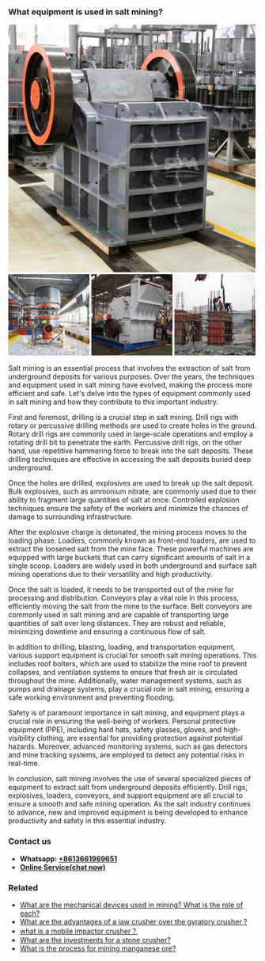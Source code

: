 <h3>What equipment is used in salt mining?</h3><img src='1701743109.jpg' alt=''><p>Salt mining is an essential process that involves the extraction of salt from underground deposits for various purposes. Over the years, the techniques and equipment used in salt mining have evolved, making the process more efficient and safe. Let's delve into the types of equipment commonly used in salt mining and how they contribute to this important industry.</p><p>First and foremost, drilling is a crucial step in salt mining. Drill rigs with rotary or percussive drilling methods are used to create holes in the ground. Rotary drill rigs are commonly used in large-scale operations and employ a rotating drill bit to penetrate the earth. Percussive drill rigs, on the other hand, use repetitive hammering force to break into the salt deposits. These drilling techniques are effective in accessing the salt deposits buried deep underground.</p><p>Once the holes are drilled, explosives are used to break up the salt deposit. Bulk explosives, such as ammonium nitrate, are commonly used due to their ability to fragment large quantities of salt at once. Controlled explosion techniques ensure the safety of the workers and minimize the chances of damage to surrounding infrastructure.</p><p>After the explosive charge is detonated, the mining process moves to the loading phase. Loaders, commonly known as front-end loaders, are used to extract the loosened salt from the mine face. These powerful machines are equipped with large buckets that can carry significant amounts of salt in a single scoop. Loaders are widely used in both underground and surface salt mining operations due to their versatility and high productivity.</p><p>Once the salt is loaded, it needs to be transported out of the mine for processing and distribution. Conveyors play a vital role in this process, efficiently moving the salt from the mine to the surface. Belt conveyors are commonly used in salt mining and are capable of transporting large quantities of salt over long distances. They are robust and reliable, minimizing downtime and ensuring a continuous flow of salt.</p><p>In addition to drilling, blasting, loading, and transportation equipment, various support equipment is crucial for smooth salt mining operations. This includes roof bolters, which are used to stabilize the mine roof to prevent collapses, and ventilation systems to ensure that fresh air is circulated throughout the mine. Additionally, water management systems, such as pumps and drainage systems, play a crucial role in salt mining, ensuring a safe working environment and preventing flooding.</p><p>Safety is of paramount importance in salt mining, and equipment plays a crucial role in ensuring the well-being of workers. Personal protective equipment (PPE), including hard hats, safety glasses, gloves, and high-visibility clothing, are essential for providing protection against potential hazards. Moreover, advanced monitoring systems, such as gas detectors and mine tracking systems, are employed to detect any potential risks in real-time.</p><p>In conclusion, salt mining involves the use of several specialized pieces of equipment to extract salt from underground deposits efficiently. Drill rigs, explosives, loaders, conveyors, and support equipment are all crucial to ensure a smooth and safe mining operation. As the salt industry continues to advance, new and improved equipment is being developed to enhance productivity and safety in this essential industry.</p><h3>Contact us</h3><ul><li><strong>Whatsapp:&nbsp;<a href="https://wa.me/8613661969651">+8613661969651</a></strong></li><li><a href="https://swt.shibang-china.com/?git&amp;zhl&amp;What equipment is used in salt mining"><strong>Online Service(chat now)</strong></a></li></ul><h3>Related</h3><ul><li><a href='What are the mechanical devices used in mining What is the role of each.md'>What are the mechanical devices used in mining? What is the role of each?</a></li><li><a href='What are the advantages of a jaw crusher over the gyratory crusher .md'>What are the advantages of a jaw crusher over the gyratory crusher ?</a></li><li><a href='what is a mobile impactor crusher？.md'>what is a mobile impactor crusher？</a></li><li><a href='What are the investments for a stone crusher.md'>What are the investments for a stone crusher?</a></li><li><a href='What is the process for mining manganese ore.md'>What is the process for mining manganese ore?</a></li></ul>